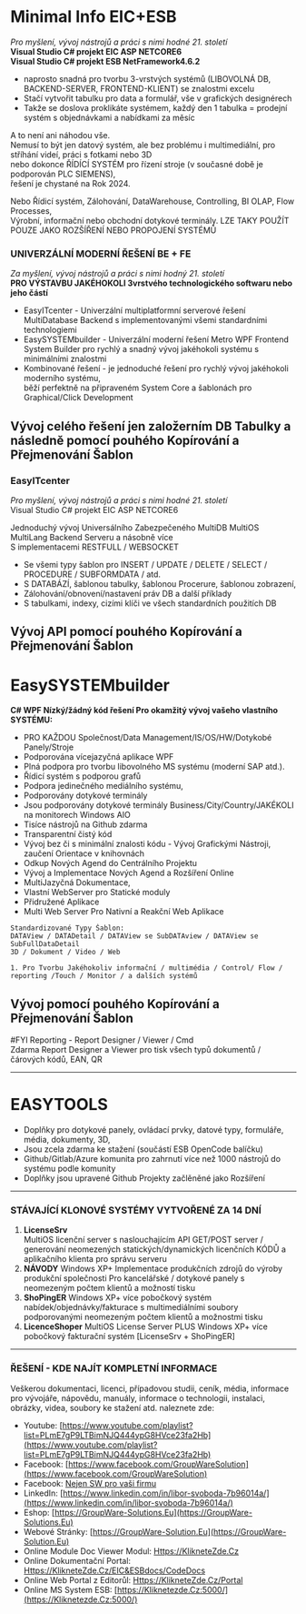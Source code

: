﻿    
# Minimal Info EIC+ESB    
*Pro myšlení, vývoj nástrojů a práci s nimi hodné 21. století*    
**Visual Studio C# projekt EIC ASP NETCORE6**    
**Visual Studio C# projekt ESB NetFramework4.6.2**    
    
    
- naprosto snadná pro tvorbu 3-vrstvých systémů (LIBOVOLNÁ DB, BACKEND-SERVER, FRONTEND-KLIENT) se znalostmi excelu    
- Stačí vytvořit tabulku pro data a formulář, vše v grafických designérech    
- Takže se doslova proklikáte systémem, každý den 1 tabulka = prodejní systém s objednávkami a nabídkami za měsíc    
    
A to není ani náhodou vše.    
Nemusí to být jen datový systém, ale bez problému i multimediální, pro stříhání videí, práci s fotkami nebo 3D    
nebo dokonce ŘÍDÍCÍ SYSTÉM pro řízení stroje (v současné době je podporován PLC SIEMENS),    
řešení je chystané na Rok 2024.    
    
Nebo Řídicí systém, Zálohování, DataWarehouse, Controlling, BI OLAP, Flow Processes,    
Výrobní, informační nebo obchodní dotykové terminály. LZE TAKY POUŽÍT POUZE JAKO ROZŠÍŘENÍ NEBO PROPOJENÍ SYSTÉMŮ    
    
    
### UNIVERZÁLNÍ MODERNÍ ŘEŠENÍ BE + FE    
*Za myšlení, vývoj nástrojů a práci s nimi hodný 21. století*    
**PRO VÝSTAVBU JAKÉHOKOLI 3vrstvého technologického softwaru nebo jeho částí**    
    
* EasyITcenter - Univerzální multiplatformní serverové řešení MultiDatabase Backend s implementovanými všemi standardními technologiemi    
* EasySYSTEMbuilder - Univerzální moderní řešení Metro WPF Frontend System Builder pro rychlý a snadný vývoj jakéhokoli systému s minimálními znalostmi    
* Kombinované řešení - je jednoduché řešení pro rychlý vývoj jakéhokoli moderního systému,    
     běží perfektně na připraveném System Core a šablonách pro Graphical/Click Development    
    
**Vývoj celého řešení jen založerním DB Tabulky a následně pomocí pouhého Kopírování a Přejmenování Šablon**    
---    
    
### EasyITcenter    
*Pro myšlení, vývoj nástrojů a práci s nimi hodné 21. století*    
Visual Studio C# projekt EIC ASP NETCORE6    
    
Jednoduchý vývoj Universálního Zabezpečeného MultiDB MultiOS MultiLang Backend Serveru a násobně více    
S implementacemi RESTFULL / WEBSOCKET    
    
* Se všemi typy šablon pro INSERT / UPDATE / DELETE / SELECT / PROCEDURE / SUBFORMDATA / atd.    
* S DATABÁZÍ, šablonou tabulky, šablonou Procerure, šablonou zobrazení,    
* Zálohování/obnovení/nastavení práv DB a další příklady    
* S tabulkami, indexy, cizími klíči ve všech standardních použitích DB    
    
**Vývoj API pomocí pouhého Kopírování a Přejmenování Šablon**    
---    
    
# EasySYSTEMbuilder    
**C# WPF Nízký/žádný kód řešení Pro okamžitý vývoj vašeho vlastního SYSTÉMU:**    
* PRO KAŽDOU Společnost/Data Management/IS/OS/HW/Dotykobé Panely/Stroje    
* Podporována vícejazyčná aplikace WPF    
* Plná podpora pro tvorbu libovolného MS systému (moderní SAP atd.).    
* Řídicí systém s podporou grafů    
* Podpora jedinečného mediálního systému,    
* Podporovány dotykové terminály    
* Jsou podporovány dotykové terminály Business/City/Country/JAKÉKOLI na monitorech Windows AIO    
* Tisíce nástrojů na Github zdarma    
* Transparentní čistý kód    
* Vývoj bez či s minimální znalosti kódu - Vývoj Grafickými Nástroji, zaučení Orientace v knihovnách    
* Odkup Nových Agend do Centrálního Projektu    
* Vývoj a Implementace Nových Agend a Rozšíření Online    
* MultiJazyčná Dokumentace,    
* Vlastní WebServer pro Statické moduly    
* Přidružené Aplikace    
* Multi Web Server Pro Nativní a Reakční Web Aplikace    
    
```    
Standardizované Typy Šablon:    
DATAView / DATADetail / DATAView se SubDATAview / DATAView se SubFullDataDetail    
3D / Dokument / Video / Web    
    
1. Pro Tvorbu Jakéhokoliv informační / multimédia / Control/ Flow / reporting /Touch / Monitor / a dalších systémů    
```    
    
**Vývoj pomocí pouhého Kopírování a Přejmenování Šablon**    
---    
    
#FYI Reporting - Report Designer / Viewer / Cmd    
Zdarma Report Designer a Viewer pro tisk všech typů dokumentů / čárových kódů, EAN, QR    
    
---    
    
# EASYTOOLS    
* Doplňky pro dotykové panely, ovládací prvky, datové typy, formuláře, média, dokumenty, 3D,    
* Jsou zcela zdarma ke stažení (součástí ESB OpenCode balíčku)    
* Github/Gitlab/Azure komunita pro zahrnutí více než 1000 nástrojů do systému podle komunity    
* Doplňky jsou upravené Github Projekty začlěněné jako Rozšíření    
    
----    
    
### STÁVAJÍCÍ KLONOVÉ SYSTÉMY VYTVOŘENÉ ZA 14 DNÍ    
1. **LicenseSrv**    
MultiOS licenční server s naslouchajícím API GET/POST server / generování neomezených statických/dynamických licenčních KÓDŮ a aplikačního klienta pro správu serveru    
1. **NÁVODY** Windows XP+ Implementace produkčních zdrojů do výroby produkční společnosti Pro kancelářské / dotykové panely s neomezeným počtem klientů a možností tisku    
1. **ShoPingER** Windows XP+ více pobočkový systém nabídek/objednávky/fakturace s multimediálními soubory podporovanými neomezeným počtem klientů a možnostmi tisku    
1. **LicenceShoper** MultiOS License Server PLUS Windows XP+ více pobočkový fakturační systém [LicenseSrv + ShoPingER]    
---    
    
### ŘEŠENÍ - KDE NAJÍT KOMPLETNÍ INFORMACE    
Veškerou dokumentaci, licenci, případovou studii, ceník, média, informace pro vývojáře, nápovědu, manuály, informace o technologii, instalaci, obrázky, videa, soubory ke stažení atd. naleznete zde:    
    
* Youtube: [https://www.youtube.com/playlist?list=PLmE7gP9LTBimNJQ444ypG8HVce23fa2Hb](https://www.youtube.com/playlist?list=PLmE7gP9LTBimNJQ444ypG8HVce23fa2Hb)    
* Facebook: [https://www.facebook.com/GroupWareSolution](https://www.facebook.com/GroupWareSolution)    
* Facebook: [Nejen SW pro vaši firmu ](https://www.facebook.com/profile.php?id=100092148917768)    
* LinkedIn: [https://www.linkedin.com/in/libor-svoboda-7b96014a/](https://www.linkedin.com/in/libor-svoboda-7b96014a/)    
* Eshop: [https://GroupWare-Solutions.Eu](https://GroupWare-Solutions.Eu)    
* Webové Stránky: [https://GroupWare-Solution.Eu](https://GroupWare-Solution.Eu)    
* Online Module Doc Viewer Modul: [Https://KlikneteZde.Cz](Https://KlikneteZde.Cz)    
* Online Dokumentační Portal: [Https://KlikneteZde.Cz/EIC&ESBdocs/CodeDocs](Https://KlikneteZde.Cz/EIC&ESBdocs/CodeDocs)    
* Online Web Portal z Editorůl: [Https://KlikneteZde.Cz/Portal](Https://KlikneteZde.Cz/Portal)    
* Online MS System ESB: [https://Kliknetezde.Cz:5000/](https://Kliknetezde.Cz:5000/)    
    
    
    
    